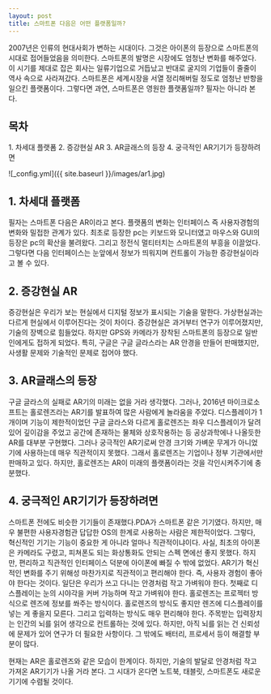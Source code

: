 ```yaml
---
layout: post
title: 스마트폰 다음은 어떤 플랫폼일까?
---
```


2007년은 인류의 현대사회가 변하는 시대이다. 그것은 아이폰의 등장으로 스마트폰의 시대로 접어들었음을 의미한다.
스마트폰의 발명은 시장에도 엄청난 변화를 해주었다.
이 시기를 제대로 잡은 회사는 일류기업으로 거듭났고 반대로 굴지의 기업들이 줄줄이 역사 속으로 사라져갔다.
스마트폰은 세계시장을 서열 정리해버릴 정도로 엄청난 반항을 일으킨 플랫폼이다.
그렇다면 과연, 스마트폰은 영원한 플랫폼일까?
필자는 아니라 본다.


<h2>목차</h2>
1. 차세대 플랫폼
2. 증강현실 AR
3. AR글래스의 등장
4. 궁극적인 AR기기가 등장하려면

![_config.yml]({{ site.baseurl }}/images/ar1.jpg)

<h2>1. 차세대 플랫폼</h2>

필자는 스마트폰 다음은 AR이라고 본다.
플랫폼의 변화는 인터페이스 즉 사용자경험의 변화와 밀접한 관계가 있다.
최초로 등장한 pc는 키보드와 모니터였고 마우스와 GUI의 등장은 pc의 확산을 불려왔다.
그리고 정전식 멀티터치는 스마트폰의 부흥을 이끌었다.
그렇다면 다음 인터페이스는 눈앞에서 정보가 띄워지며 컨트롤이 가능한 증강현실이라고 볼 수 있다.  


<h2>2. 증강현실 AR</h2>

증강현실은 우리가 보는 현실에서 디지털 정보가 표시되는 기술을 말한다.
가상현실과는 다르게 현실에서 이루어진다는 것이 차이다.
증강현실은 과거부터 연구가 이루어졌지만, 기술의 장벽으로 힘들었다.
하지만 GPS와 카메라가 장착된 스마트폰의 등장으로 일반인에게도 접하게 되었다.
특히, 구글은 구글 글라스라는 AR 안경을 만들어 판매했지만, 사생활 문제와 기술적인 문제로 접어야 했다.


<h2>3. AR글래스의 등장</h2>

구글 글라스의 실패로 AR기의 미래는 없을 거라 생각했다.
그러나, 2016년 마이크로소프트는 홀로렌즈라는 AR기를 발표하여 많은 사람에게 놀라움을 주었다.
디스플레이가 1개이며 기능이 제한적이었던 구글 글라스와 다르게 홀로렌즈는 좌우 디스플레이가 달려있어 깊이감을 주었고 공간에 존재하는 물체와 상호작용하는 등 공상과학에나 나올듯한 AR를 대부분 구현했다.
그러나 궁극적인 AR기로써 안경 크기와 가벼운 무게가 아니었기에 사용하는데 매우 직관적이지 못했다.
그래서 홀로렌즈는 기업이나 정부 기관에서만 판매하고 있다.
하지만, 홀로렌즈는 AR이 미래의 플랫폼이라는 것을 각인시켜주기에 충분했다. 


<h2>4. 궁극적인 AR기기가 등장하려면</h2>

스마트폰 전에도 비슷한 기기들이 존재했다.PDA가 스마트폰 같은 기기였다.
하지만, 매우 불편한 사용자경험관 답답한 OS의 한계로 사용하는 사람은 제한적이었다.
그렇다, 혁신적인 기기는 기능이 중요한 게 아니라 얼마나 직관적이냐이다.
사실, 최초의 아이폰은 카메라도 구렸고, 피쳐폰도 되는 화상통화도 안되는 스펙 면에선 좋지 못했다.
하지만, 편리하고 직관적인 인터페이스 덕분에 아이폰에 빠질 수 밖에 없었다.
AR기가 혁신적인 변화를 주기 위해성 마찬가지로 직관적이고 편리해야 한다.
즉, 사용자 경험이 좋아야 한다는 것이다. 일단은 우리가 쓰고 다니는 안경처럼 작고 가벼워야 한다.
첫째로 디스플레이는 눈의 시야각을 커버 가능하며 작고 가벼워야 한다.
홀로렌즈는 프로젝터 방식으로 렌즈에 정보를 쏴주는 방식이다.
홀로렌즈의 방식도 좋지만 렌즈에 디스플레이를 넣는 게 좋을지 모른다.
그리고 입력하는 방식도 매우 편리해야 한다.
주목받는 입력장치는 인간의 뇌를 읽어 생각으로 컨트롤하는 것에 있다.
하지만, 아직 뇌를 읽는 건 신뢰성에 문제가 있어 연구가 더 필요한 사항이다.
그 밖에도 배터리, 프로세서 등이 해결할 부분이 많다.


현재는 AR은 홀로렌즈와 같은 모습이 한계이다.
하지만, 기술의 발달로 안경처럼 작고 가져온 AR기기가 나올 거라 본다.
그 시대가 온다면 노트북, 태블릿, 스마트폰도 새로운 기기에 수렴될 것이다.